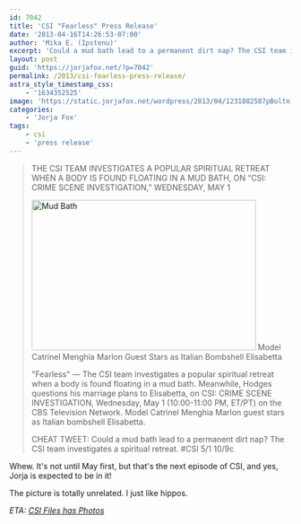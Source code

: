 ```yaml
---
id: 7042
title: 'CSI "Fearless" Press Release'
date: '2013-04-16T14:26:53-07:00'
author: 'Mika E. (Ipstenu)'
excerpt: 'Could a mud bath lead to a permanent dirt nap? The CSI team investigates a spiritual retreat. '
layout: post
guid: 'https://jorjafox.net/?p=7042'
permalink: /2013/csi-fearless-press-release/
astra_style_timestamp_css:
    - '1634352525'
image: 'https://static.jorjafox.net/wordpress/2013/04/1231882587pBoltn.jpg'
categories:
    - 'Jorja Fox'
tags:
    - csi
    - 'press release'
---
```


<blockquote>THE CSI TEAM INVESTIGATES A POPULAR SPIRITUAL RETREAT WHEN A BODY IS FOUND FLOATING IN A MUD BATH, ON “CSI: CRIME SCENE INVESTIGATION,” WEDNESDAY, MAY 1

<a href="//static.jorjafox.net/wordpress/2013/04/1231882587pBoltn.jpg"><img class="aligncenter size-full wp-image-7043" alt="Mud Bath" src="//static.jorjafox.net/wordpress/2013/04/1231882587pBoltn.jpg" width="400" height="268" /></a>
Model Catrinel Menghia Marlon Guest Stars as Italian Bombshell Elisabetta

"Fearless" — The CSI team investigates a popular spiritual retreat when a body is found floating in a mud bath. Meanwhile, Hodges questions his marriage plans to Elisabetta, on CSI: CRIME SCENE INVESTIGATION, Wednesday, May 1 (10:00-11:00 PM, ET/PT) on the CBS Television Network. Model Catrinel Menghia Marlon guest stars as Italian bombshell Elisabetta.

CHEAT TWEET: Could a mud bath lead to a permanent dirt nap? The CSI team investigates a spiritual retreat. #CSI 5/1 10/9c</blockquote>
Whew. It's not until May first, but that's the next episode of CSI, and yes, Jorja is expected to be in it!

The picture is totally unrelated. I just like hippos.

_ETA: <a href="http://www.csifiles.com/content/2013/04/csi-first-look-fearless/">CSI Files has Photos</a>_
